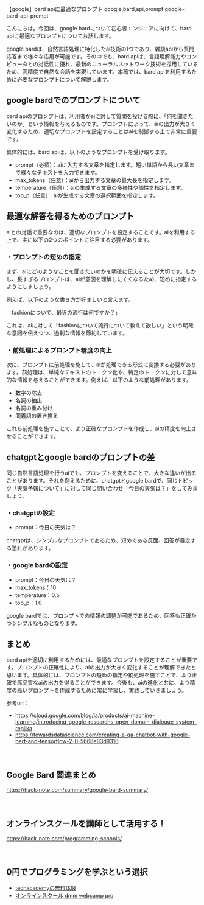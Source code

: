 【google】bard apiに最適なプロンプト
google,bard,api,prompt
google-bard-api-prompt

こんにちは。今回は、google bardについて初心者エンジニアに向けて、bard apiに最適なプロンプトについてお話します。

google bardは、自然言語処理に特化したai技術の1つであり、雑談apiから質問応答まで様々な応用が可能です。その中でも、bard apiは、言語理解能力やコンピュータとの対話性に優れ、最新のニューラルネットワーク技術を採用しているため、高精度で自然な会話を実現しています。本稿では、bard apiを利用するために必要なプロンプトについて解説します。

## google bardでのプロンプトについて

bard apiのプロンプトは、利用者がaiに対して質問を投げる際に、「何を聞きたいのか」という情報を与えるものです。プロンプトによって、aiの出力が大きく変化するため、適切なプロンプトを設定することはaiを制御する上で非常に重要です。

具体的には、bard apiは、以下のようなプロンプトを受け取ります。

- prompt（必須）：aiに入力する文章を指定します。短い単語から長い文章まで様々なテキストを入力できます。
- max_tokens（任意）：aiから出力する文章の最大長を指定します。
- temperature（任意）：aiの生成する文章の多様性や個性を指定します。
- top_p（任意）：aiが生成する文章の選択範囲を指定します。

## 最適な解答を得るためのプロンプト

aiとの対話で重要なのは、適切なプロンプトを設定することです。aiを利用する上で、主に以下の2つのポイントに注目する必要があります。

### ・プロンプトの短めの指定

まず、aiにどのようなことを聞きたいのかを明確に伝えることが大切です。しかし、長すぎるプロンプトは、aiが意図を理解しにくくなるため、短めに指定するようにしましょう。

例えば、以下のような書き方が好ましいと言えます。

「fashionについて、最近の流行は何ですか？」

これは、aiに対して「fashionについて流行について教えて欲しい」という明確な意図を伝えつつ、過剰な情報を節約しています。

### ・前処理によるプロンプト精度の向上

次に、プロンプトに前処理を施して、aiが処理できる形式に変換する必要があります。前処理は、単純なテキストのトークン化や、特定のトークンに対して意味的な情報を与えることができます。例えば、以下のような前処理があります。

- 数字の除去
- 名詞の抽出
- 名詞の重み付け
- 同義語の置き換え

これら前処理を施すことで、より正確なプロンプトを作成し、aiの精度を向上させることができます。

## chatgptとgoogle bardのプロンプトの差

同じ自然言語処理を行うaiでも、プロンプトを変えることで、大きな違いが出ることがあります。それを例えるために、chatgptとgoogle bardで、同じトピック「天気予報について」に対して同じ問い合わせ「今日の天気は？」をしてみましょう。

### ・chatgptの設定

- prompt：今日の天気は？

chatgptは、シンプルなプロンプトであるため、短めである反面、回答が暴走する恐れがあります。

### ・google bardの設定

- prompt：今日の天気は？
- max_tokens：10
- temperature：0.5
- top_p：1.0

google bardでは、プロンプトでの情報の調整が可能であるため、回答も正確かつシンプルなものとなります。

## まとめ

bard apiを適切に利用するためには、最適なプロンプトを設定することが重要です。プロンプトの正確性により、aiの出力が大きく変化することが理解できたと思います。具体的には、プロンプトの短めの指定や前処理を施すことで、より正確で高品質なaiの出力を得ることができます。今後も、aiの進化と共に、より精度の高いプロンプトを作成するために常に学習し、実践していきましょう。

参考url：
- https://cloud.google.com/blog/ja/products/ai-machine-learning/introducing-google-researchs-open-domain-dialogue-system-replika
- https://towardsdatascience.com/creating-a-qa-chatbot-with-google-bert-and-tensorflow-2-0-5668e83d9316

　

## Google Bard 関連まとめ
https://hack-note.com/summary/google-bard-summary/

　

## オンラインスクールを講師として活用する！
https://hack-note.com/programming-schools/

　

## 0円でプログラミングを学ぶという選択
- [techacademyの無料体験](//af.moshimo.com/af/c/click?a_id=2612475&amp;p_id=1555&amp;pc_id=2816&amp;pl_id=22706&amp;url=https%3a%2f%2ftechacademy.jp%2fhtmlcss-trial%3futm_source%3dmoshimo%26utm_medium%3daffiliate%26utm_campaign%3dtextad)
- [オンラインスクール dmm webcamp pro](//af.moshimo.com/af/c/click?a_id=2612482&amp;p_id=1363&amp;pc_id=2297&amp;pl_id=39999&amp;guid=on)

